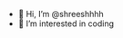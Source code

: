 - 👋 Hi, I’m @shreeshhhh
- 👀 I’m interested in coding


<!---
shreeshhhh/shreeshhhh is a ✨ special ✨ repository because its `README.md` (this file) appears on your GitHub profile.
You can click the Preview link to take a look at your changes.
--->
